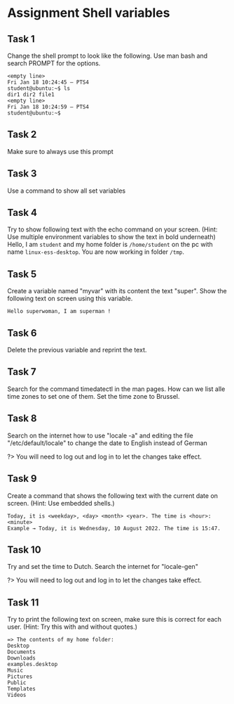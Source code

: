 # Assignment Shell variables

## Task 1
Change the shell prompt to look like the following. Use man bash and search PROMPT for the options.

```
<empty line>
Fri Jan 18 10:24:45 – PTS4
student@ubuntu:~$ ls
dir1 dir2 file1
<empty line>
Fri Jan 18 10:24:59 – PTS4
student@ubuntu:~$
```

## Task 2
Make sure to always use this prompt

## Task 3
Use a command to show all set variables 

## Task 4
Try to show following text with the echo command on your screen. (Hint: Use multiple environment variables to show the text in bold underneath)
Hello, I am `student` and my home folder is `/home/student` on the pc with name `linux-ess-desktop`. You are now working in folder `/tmp`.

## Task 5
Create a variable named "myvar" with its content the text "super". Show the following text on screen using this variable.
```
Hello superwoman, I am superman !
```

## Task 6
Delete the previous variable and reprint the text.


## Task 7
Search for the command timedatectl in the man pages. How can we list alle time zones to set one of them. Set the time zone to Brussel. 


## Task 8
Search on the internet how to use "locale -a" and editing the file "/etc/default/locale" to change the date to English instead of German 

?> <i class="fa-solid fa-circle-info"></i>You will need to log out and log in to let the changes take effect.

## Task 9
Create a command that shows the following text with the current date on screen. (Hint: Use embedded shells.)

```
Today, it is <weekday>, <day> <month> <year>. The time is <hour>:<minute>
Example → Today, it is Wednesday, 10 August 2022. The time is 15:47.
```

## Task 10
Try and set the time to Dutch. Search the internet for "locale-gen"

?> <i class="fa-solid fa-circle-info"></i> You will need to log out and log in to let the changes take effect.


## Task 11
Try to print the following text on screen, make sure this is correct for each user. (Hint: Try this with and without quotes.)

```
=> The contents of my home folder:
Desktop
Documents
Downloads
examples.desktop
Music
Pictures
Public
Templates
Videos
```
